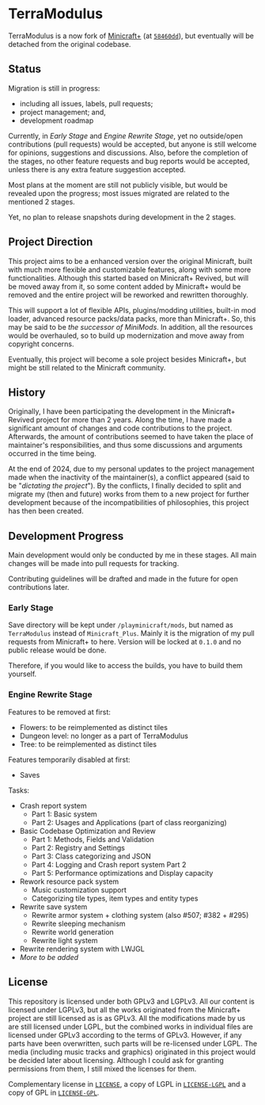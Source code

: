 
# TerraModulus

TerraModulus is a now fork of [Minicraft+](https://github.com/MinicraftPlus/minicraft-plus-revived)
(at [`58460dd`](https://github.com/MinicraftPlus/minicraft-plus-revived/commit/58460ddf4860423a915289d96152150cc09238f6)),
but eventually will be detached from the original codebase.

## Status

Migration is still in progress:
- including all issues, labels, pull requests;
- project management; and,
- development roadmap

Currently, in *Early Stage* and *Engine Rewrite Stage*, yet no outside/open contributions (pull requests) would be accepted,
but anyone is still welcome for opinions, suggestions and discussions. Also, before the completion of the stages,
no other feature requests and bug reports would be accepted, unless there is any extra feature suggestion accepted.

Most plans at the moment are still not publicly visible, but would be revealed upon the progress; most issues migrated
are related to the mentioned 2 stages.

Yet, no plan to release snapshots during development in the 2 stages.

## Project Direction

This project aims to be a enhanced version over the original Minicraft, built with much more flexible and customizable features,
along with some more functionalities. Although this started based on Minicraft+ Revived, but will be moved away from it, so
some content added by Minicraft+ would be removed and the entire project will be reworked and rewritten thoroughly.

This will support a lot of flexible APIs, plugins/modding utilities, built-in mod loader, advanced resource packs/data packs,
more than Minicraft+. So, this may be said to be *the successor of MiniMods*. In addition, all the resources would be overhauled,
so to build up modernization and move away from copyright concerns.

Eventually, this project will become a sole project besides Minicraft+, but might be still related to the Minicraft community.

## History

Originally, I have been participating the development in the Minicraft+ Revived project for more than 2 years. Along the time,
I have made a significant amount of changes and code contributions to the project. Afterwards, the amount of contributions seemed to
have taken the place of maintainer's responsibilities, and thus some discussions and arguments occurred in the time being.

At the end of 2024, due to my personal updates to the project management made when the inactivity of the maintainer(s), a conflict appeared
(said to be "*dictating the project*"). By the conflicts, I finally decided to split and migrate my (then and future) works from them to
a new project for further development because of the incompatibilities of philosophies, this project has then been created.

## Development Progress

Main development would only be conducted by me in these stages. All main changes will be made into pull requests for tracking.

Contributing guidelines will be drafted and made in the future for open contributions later.

### Early Stage

Save directory will be kept under `/playminicraft/mods`, but named as `TerraModulus` instead of `Minicraft_Plus`.
Mainly it is the migration of my pull requests from Minicraft+ to here.
Version will be locked at `0.1.0` and no public release would be done.

Therefore, if you would like to access the builds, you have to build them yourself.

### Engine Rewrite Stage

Features to be removed at first:
- Flowers: to be reimplemented as distinct tiles
- Dungeon level: no longer as a part of TerraModulus
- Tree: to be reimplemented as distinct tiles

Features temporarily disabled at first:
- Saves

Tasks:
- Crash report system
  - Part 1: Basic system
  - Part 2: Usages and Applications (part of class reorganizing)
- Basic Codebase Optimization and Review
  - Part 1: Methods, Fields and Validation
  - Part 2: Registry and Settings
  - Part 3: Class categorizing and JSON
  - Part 4: Logging and Crash report system Part 2
  - Part 5: Performance optimizations and Display capacity
- Rework resource pack system
	- Music customization support
	- Categorizing tile types, item types and entity types
- Rewrite save system
	- Rewrite armor system + clothing system (also #507; #382 + #295)
	- Rewrite sleeping mechanism
	- Rewrite world generation
	- Rewrite light system
- Rewrite rendering system with LWJGL
- *More to be added*

## License

This repository is licensed under both GPLv3 and LGPLv3. All our content is licensed under LGPLv3, but all the works originated
from the Minicraft+ project are still licensed as is as GPLv3. All the modifications made by us are still licensed under LGPL, but
the combined works in individual files are licensed under GPLv3 according to the terms of GPLv3. However, if any parts have been
overwritten, such parts will be re-licensed under LGPL. The media (including music tracks and graphics) originated in this project
would be decided later about licensing. Although I could ask for granting permissions from them, I still mixed the licenses for them.

Complementary license in [`LICENSE`](/LICENSE), a copy of LGPL in [`LICENSE-LGPL`](/LICENSE-LGPL) and a copy of GPL in
[`LICENSE-GPL`](/LICENSE-GPL).
